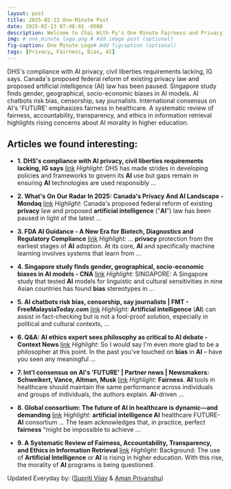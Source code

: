 ```yaml
---
layout: post
title: 2025-02-13 One-Minute Post
date: 2025-02-13 07:48:01 -0500
description: Welcome to Chai With Py's One Minute Fairness and Privacy, which aims to provide you the current happenings in the world of Fairness, Privacy, and AI.
img: # one_minute_logo.png # Add image post (optional)
fig-caption: One Minute Logo# Add figcaption (optional)
tags: [Privacy, Fairness, Bias, AI]
---
```


DHS's compliance with AI privacy, civil liberties requirements lacking, IG says. Canada's proposed federal reform of existing privacy law and proposed artificial intelligence (AI) law has been paused. Singapore study finds gender, geographical, socio-economic biases in AI models. AI chatbots risk bias, censorship, say journalists. International consensus on AI's 'FUTURE' emphasizes fairness in healthcare. A systematic review of fairness, accountability, transparency, and ethics in information retrieval highlights rising concerns about AI morality in higher education.

## Articles we found interesting:

- **1. DHS&#39;s compliance with <b>AI privacy</b>, civil liberties requirements lacking, IG says** [link](https://www.biometricupdate.com/202502/dhss-compliance-with-ai-privacy-civil-liberties-requirements-lacking-ig-says)
_Highlight:_ DHS has made strides in developing policies and frameworks to govern its <b>AI</b> use but gaps remain in ensuring <b>AI</b> technologies are used responsibly&nbsp;...

- **2. What&#39;s On Our Radar In 2025: Canada&#39;s <b>Privacy</b> And <b>AI</b> Landscape - Mondaq** [link](https://www.mondaq.com/canada/privacy-protection/1582408/whats-on-our-radar-in-2025-canadas-privacy-and-ai-landscape)
_Highlight:_ Canada&#39;s proposed federal reform of existing <b>privacy</b> law and proposed <b>artificial intelligence</b> (&quot;<b>AI</b>&quot;) law has been paused in light of the latest&nbsp;...

- **3. FDA <b>AI</b> Guidance - A New Era for Biotech, Diagnostics and Regulatory Compliance** [link](https://www.duanemorris.com/alerts/fda_ai_guidance_new_era_biotech_diagnostics_regulatory_compliance_0225.html)
_Highlight:_ ... <b>privacy</b> protection from the earliest stages of <b>AI</b> adoption. At its core, <b>AI</b> and specifically machine learning involves systems that learn from&nbsp;...

- **4. Singapore study finds gender, geographical, socio-economic <b>biases</b> in <b>AI</b> models - CNA** [link](https://www.channelnewsasia.com/singapore/imda-study-humane-intelligence-ai-llm-biases-4932646)
_Highlight:_ SINGAPORE: A Singapore study that tested <b>AI</b> models for linguistic and cultural sensitivities in nine Asian countries has found <b>bias</b> stereotypes in&nbsp;...

- **5. <b>AI</b> chatbots risk <b>bias</b>, censorship, say journalists | FMT - FreeMalaysiaToday.com** [link](https://www.freemalaysiatoday.com/category/nation/2025/02/13/ai-chatbots-risk-bias-censorship-says-journalists/)
_Highlight:_ <b>Artificial intelligence</b> (<b>AI</b>) can assist in fact-checking but is not a fool-proof solution, especially in political and cultural contexts,&nbsp;...

- **6. Q&amp;A: <b>AI</b> ethics expert sees philosophy as critical to <b>AI</b> debate - Context News** [link](https://www.context.news/ai/q-and-a-ai-ethics-expert-sees-philosophy-as-critical-to-ai-debate)
_Highlight:_ So I would say I&#39;m even more glad to be a philosopher at this point. In the past you&#39;ve touched on <b>bias</b> in <b>AI</b> – have you seen any meaningful&nbsp;...

- **7. Int&#39;l consensus on <b>AI&#39;s</b> &#39;FUTURE&#39; | Partner news | Newsmakers: Schweikert, Vance, Altman, Musk** [link](https://aiin.healthcare/newsletter/2025-02-12/intl-consensus-ais-future-partner-news-newsmakers-schweikert-vance-altman-musk)
_Highlight:_ <b>Fairness</b>. <b>AI</b> tools in healthcare should maintain the same performance across individuals and groups of individuals, the authors explain. <b>AI</b>-driven&nbsp;...

- **8. Global consortium: The future of <b>AI</b> in healthcare is dynamic—and demanding** [link](https://aiin.healthcare/topics/artificial-intelligence/global-consortium-future-ai-healthcare-dynamic-and-demanding)
_Highlight:_ <b>artificial intelligence AI</b> healthcare FUTURE-<b>AI</b> consortium ... The team acknowledges that, in practice, perfect <b>fairness</b> “might be impossible to achieve&nbsp;...

- **9. A Systematic Review of <b>Fairness</b>, Accountability, Transparency, and Ethics in Information Retrieval** [link](https://www.researchgate.net/publication/388855533_A_Systematic_Review_of_Fairness_Accountability_Transparency_and_Ethics_in_Information_Retrieval)
_Highlight:_ Background: The use of <b>Artificial Intelligence</b> or <b>AI</b> is rising in higher education. With this rise, the morality of <b>AI</b> programs is being questioned.


Updated Everyday by: (<a href="https://supritivijay.github.io/">Supriti Vijay</a> & <a href="https://amanpriyanshu.github.io/">Aman Priyanshu</a>)
